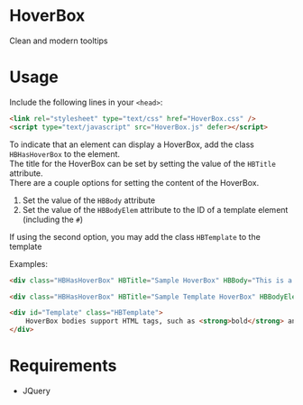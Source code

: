 # HoverBox
Clean and modern tooltips

# Usage
Include the following lines in your `<head>`:  
```html
<link rel="stylesheet" type="text/css" href="HoverBox.css" />
<script type="text/javascript" src="HoverBox.js" defer></script>
```

To indicate that an element can display a HoverBox, add the class `HBHasHoverBox` to the element.  
The title for the HoverBox can be set by setting the value of the `HBTitle` attribute.  
There are a couple options for setting the content of the HoverBox.  
1. Set the value of the `HBBody` attribute  
2. Set the value of the `HBBodyElem` attribute to the ID of a template element (including the `#`)  

If using the second option, you may add the class `HBTemplate` to the template

Examples:
```html
<div class="HBHasHoverBox" HBTitle="Sample HoverBox" HBBody="This is a sample HoverBox.">Hover here to see a sample HoverBox</div>
```

```html
<div class="HBHasHoverBox" HBTitle="Sample Template HoverBox" HBBodyElem="#Template">Hover here to see a sample HoverBox using a template element</div>

<div id="Template" class="HBTemplate">
    HoverBox bodies support HTML tags, such as <strong>bold</strong> and <em>italics</em>.
</div>
```

# Requirements
- JQuery
